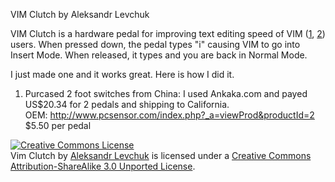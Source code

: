 VIM Clutch by Aleksandr Levchuk

VIM Clutch is a hardware pedal for improving text editing speed of VIM (<a href="http://www.vim.org/about.php">1</a>, <a href="http://www.viemu.com/a-why-vi-vim.html">2</a>) users. When pressed down, the pedal types "i" causing VIM to go into Insert Mode. When released, it types <Esc> and you are back in Normal Mode.

I just made one and it works great. Here is how I did it.

1. Purcased 2 foot switches from China:
I used Ankaka.com and payed US$20.34 for 2 pedals and shipping to California. <br />
OEM: http://www.pcsensor.com/index.php?_a=viewProd&productId=2 $5.50 per pedal


<a rel="license" href="http://creativecommons.org/licenses/by-sa/3.0/"><img alt="Creative Commons License" style="border-width:0" src="http://i.creativecommons.org/l/by-sa/3.0/88x31.png" /></a><br /><span xmlns:dct="http://purl.org/dc/terms/" href="http://purl.org/dc/dcmitype/Text" property="dct:title" rel="dct:type">Vim Clutch</span> by <a xmlns:cc="http://creativecommons.org/ns#" href="https://github.com/alevchuk/vim-clutch" property="cc:attributionName" rel="cc:attributionURL">Aleksandr Levchuk</a> is licensed under a <a rel="license" href="http://creativecommons.org/licenses/by-sa/3.0/">Creative Commons Attribution-ShareAlike 3.0 Unported License</a>.
